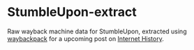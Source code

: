 # StumbleUpon-extract
Raw wayback machine data for StumbleUpon, extracted using [waybackpack](https://github.com/jsvine/waybackpack) for a upcoming post on [Internet History](https://history.jakelee.co.uk).
